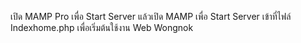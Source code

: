 เปิด MAMP Pro เพื่อ Start Server แล้วเปิด MAMP เพื่อ Start Server
เข้าที่ไฟล์ Indexhome.php เพื่อเริ่มต้นใช้งาน Web Wongnok
